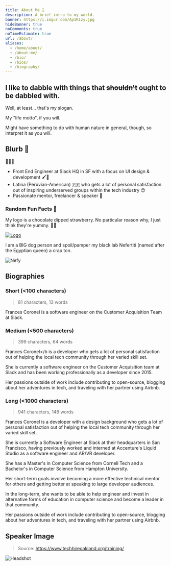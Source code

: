 ```yaml
---
title: About Me 🍓
description: A brief intro to my world.
banner: https://i.imgur.com/Ap1R1zy.jpg
hideBanner: true
noComments: true
noTimeEstimate: true
url: /about/
aliases:
  - /home/about/
  - /about-me/
  - /bio/
  - /bios/
  - /biography/
---
```


## I like to dabble with things that ~~shouldn't~~ ought to be dabbled with.

Well, at least... that's my slogan.

My "life motto", if you will.

Might have something to do with human nature in general, though, so interpret it as you will.

## Blurb 📇

<span class="font-size--3x">👩🏽‍💻️</span>

- Front End Engineer at Slack HQ in SF with a focus on UI design & development 🖌️🔧️
- Latina (Peruvian-American) 🇵🇪️ who gets a lot of personal satisfaction out of inspiring underserved groups within the tech industry 😊
- Passionate mentor, freelancer & speaker 💬️

### Random Fun Facts 🦄

My logo is a chocolate dipped strawberry. No particular
reason why, I just think they're yummy. 🍫🍓

[![Logo](https://imgur.com/aIbX4z0.png)](/2017/08/19/fvcproductions---logo-redesign-/)

I am a BIG dog person and spoil/pamper my black lab Nefertiti (named after the Egyptian queen) a crap ton.

![Nefy](https://i.imgur.com/cwXno9D.jpg)

## Biographies

### Short (<100 characters)

> 81 characters, 13 words

Frances Coronel is a software engineer on the Customer Acquisition Team at Slack.

### Medium (<500 characters)

> 399 characters, 64 words

Frances Coronel</b is a developer who gets a lot of personal satisfaction out of helping the local tech community through her varied skill set.</p>
She is currently a software engineer on the Customer Acquisition team at Slack and has been working professionally as a developer since 2015.</p>
Her passions outside of work include contributing to open-source, blogging about her adventures in tech, and traveling with her partner using Airbnb.</p>

### Long (<1000 characters)

> 941 characters, 148 words

Frances Coronel is a developer with a design background who gets a lot of personal satisfaction out of helping the local tech community through her varied skill set.

She is currently a Software Engineer at Slack at their headquarters in San Francisco, having previously worked and interned at Accenture's Liquid Studio as a software engineer and AR/VR developer.

She has a Master's in Computer Science from Cornell Tech and a Bachelor's in Computer Science from Hampton University.

Her short-term goals involve becoming a more effective technical mentor for others and getting better at speaking to large developer audiences.

In the long-term, she wants to be able to help engineer and invest in alternative forms of education in computer science and become a leader in that community.

Her passions outside of work include contributing to open-source, blogging about her adventures in tech, and traveling with her partner using Airbnb.

## Speaker Image

> Source: https://www.techhireoakland.org/training/

![Headshot](https://github.com/fvcproductions/fvcproductions/blob/master/photos/headshot_3_2.jpg?raw=true)
